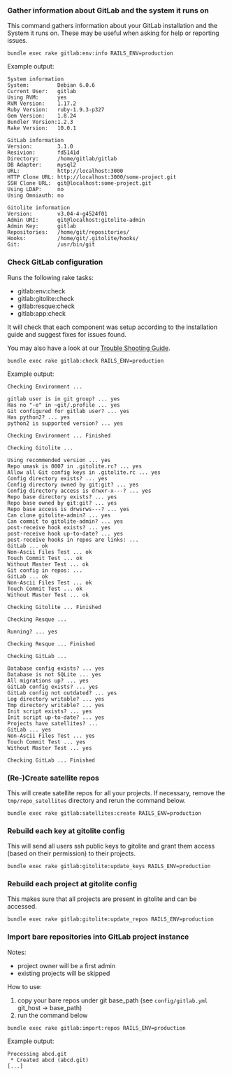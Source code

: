 ### Gather information about GitLab and the system it runs on

This command gathers information about your GitLab installation and the System
it runs on. These may be useful when asking for help or reporting issues.

```
bundle exec rake gitlab:env:info RAILS_ENV=production
```

Example output:

```
System information
System:         Debian 6.0.6
Current User:   gitlab
Using RVM:      yes
RVM Version:    1.17.2
Ruby Version:   ruby-1.9.3-p327
Gem Version:    1.8.24
Bundler Version:1.2.3
Rake Version:   10.0.1

GitLab information
Version:        3.1.0
Resivion:       fd5141d
Directory:      /home/gitlab/gitlab
DB Adapter:     mysql2
URL:            http://localhost:3000
HTTP Clone URL: http://localhost:3000/some-project.git
SSH Clone URL:  git@localhost:some-project.git
Using LDAP:     no
Using Omniauth: no

Gitolite information
Version:        v3.04-4-g4524f01
Admin URI:      git@localhost:gitolite-admin
Admin Key:      gitlab
Repositories:   /home/git/repositories/
Hooks:          /home/git/.gitolite/hooks/
Git:            /usr/bin/git
```


### Check GitLab configuration

Runs the following rake tasks:

* gitlab:env:check
* gitlab:gitolite:check
* gitlab:resque:check
* gitlab:app:check

It will check that each component was setup according to the installation guide and suggest fixes for issues found.

You may also have a look at our [Trouble Shooting Guide](https://github.com/gitlabhq/gitlab-public-wiki/wiki/Trouble-Shooting-Guide).

```
bundle exec rake gitlab:check RAILS_ENV=production
```

Example output:

```
Checking Environment ...

gitlab user is in git group? ... yes
Has no "-e" in ~git/.profile ... yes
Git configured for gitlab user? ... yes
Has python2? ... yes
python2 is supported version? ... yes

Checking Environment ... Finished

Checking Gitolite ...

Using recommended version ... yes
Repo umask is 0007 in .gitolite.rc? ... yes
Allow all Git config keys in .gitolite.rc ... yes
Config directory exists? ... yes
Config directory owned by git:git? ... yes
Config directory access is drwxr-x---? ... yes
Repo base directory exists? ... yes
Repo base owned by git:git? ... yes
Repo base access is drwsrws---? ... yes
Can clone gitolite-admin? ... yes
Can commit to gitolite-admin? ... yes
post-receive hook exists? ... yes
post-receive hook up-to-date? ... yes
post-receive hooks in repos are links: ...
GitLab ... ok
Non-Ascii Files Test ... ok
Touch Commit Test ... ok
Without Master Test ... ok
Git config in repos: ...
GitLab ... ok
Non-Ascii Files Test ... ok
Touch Commit Test ... ok
Without Master Test ... ok

Checking Gitolite ... Finished

Checking Resque ...

Running? ... yes

Checking Resque ... Finished

Checking GitLab ...

Database config exists? ... yes
Database is not SQLite ... yes
All migrations up? ... yes
GitLab config exists? ... yes
GitLab config not outdated? ... yes
Log directory writable? ... yes
Tmp directory writable? ... yes
Init script exists? ... yes
Init script up-to-date? ... yes
Projects have satellites? ...
GitLab ... yes
Non-Ascii Files Test ... yes
Touch Commit Test ... yes
Without Master Test ... yes

Checking GitLab ... Finished
```


### (Re-)Create satellite repos

This will create satellite repos for all your projects.
If necessary, remove the `tmp/repo_satellites` directory and rerun the command below.

```
bundle exec rake gitlab:satellites:create RAILS_ENV=production
```


### Rebuild each key at gitolite config

This will send all users ssh public keys to gitolite and grant them access (based on their permission) to their projects.

```
bundle exec rake gitlab:gitolite:update_keys RAILS_ENV=production
```


### Rebuild each project at gitolite config

This makes sure that all projects are present in gitolite and can be accessed.

```
bundle exec rake gitlab:gitolite:update_repos RAILS_ENV=production
```

### Import bare repositories into GitLab project instance

Notes:

* project owner will be a first admin
* existing projects will be skipped

How to use:

1. copy your bare repos under git base_path (see `config/gitlab.yml` git_host -> base_path)
2. run the command below

```
bundle exec rake gitlab:import:repos RAILS_ENV=production
```

Example output:

```
Processing abcd.git
 * Created abcd (abcd.git)
[...]
```
